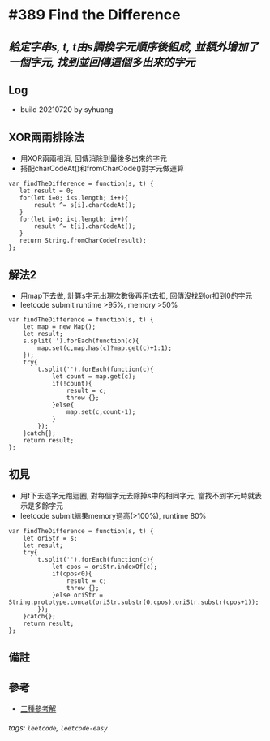 # \#389 Find the Difference
## *給定字串s, t, t由s調換字元順序後組成, 並額外增加了一個字元, 找到並回傳這個多出來的字元*
## Log
 - build 20210720 by syhuang

## XOR兩兩排除法
 - 用XOR兩兩相消, 回傳消除到最後多出來的字元
 - 搭配charCodeAt()和fromCharCode()對字元做運算
 ```javascript=
 var findTheDifference = function(s, t) {
    let result = 0;
    for(let i=0; i<s.length; i++){
        result ^= s[i].charCodeAt();
    }
    for(let i=0; i<t.length; i++){
        result ^= t[i].charCodeAt();
    }
    return String.fromCharCode(result);
};
 ```

## 解法2
 - 用map下去做, 計算s字元出現次數後再用t去扣, 回傳沒找到or扣到0的字元
 - leetcode submit runtime >95%, memory >50%
```javascript=
var findTheDifference = function(s, t) {
    let map = new Map();
    let result;
    s.split('').forEach(function(c){
        map.set(c,map.has(c)?map.get(c)+1:1);
    });
    try{
        t.split('').forEach(function(c){
            let count = map.get(c);
            if(!count){
                result = c;
                throw {};
            }else{
                map.set(c,count-1);
            }
        });
    }catch{};
    return result;
};
```
## 初見
 - 用t下去逐字元跑迴圈, 對每個字元去除掉s中的相同字元, 當找不到字元時就表示是多餘字元
 - leetcode submit結果memory過高(>100%), runtime 80%
```javascript=
var findTheDifference = function(s, t) {
    let oriStr = s;
    let result;
    try{
        t.split('').forEach(function(c){
            let cpos = oriStr.indexOf(c);
            if(cpos<0){
                result = c;
                throw {};
            }else oriStr = String.prototype.concat(oriStr.substr(0,cpos),oriStr.substr(cpos+1));
        });
    }catch{};
    return result;
};
```
## 備註
## 參考
 - [三種參考解](https://leetcode.com/problems/find-the-difference/discuss/86904/3-Different-Python-Solutions-(Dictionary-Difference-XOR))
###### tags: `leetcode`, `leetcode-easy`